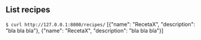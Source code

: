 ## List recipes
`$ curl http://127.0.0.1:8000/recipes/`
[{"name": "RecetaX", "description": "bla bla bla"}, {"name": "RecetaX", "description": "bla bla bla"}]
